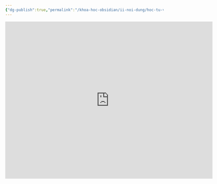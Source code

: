 ```yaml
---
{"dg-publish":true,"permalink":"/khoa-hoc-obsidian/ii-noi-dung/hoc-tu-vung-bang-space-repetition/","dgPassFrontmatter":true,"noteIcon":"1","created":"","updated":""}
---
```


<iframe width="660" height="500" src="https://www.youtube.com/embed/aBh1oNtRsBE" title="YouTube video player" frameborder="0" allow="accelerometer; autoplay; clipboard-write; encrypted-media; gyroscope; picture-in-picture; web-share" allowfullscreen></iframe>